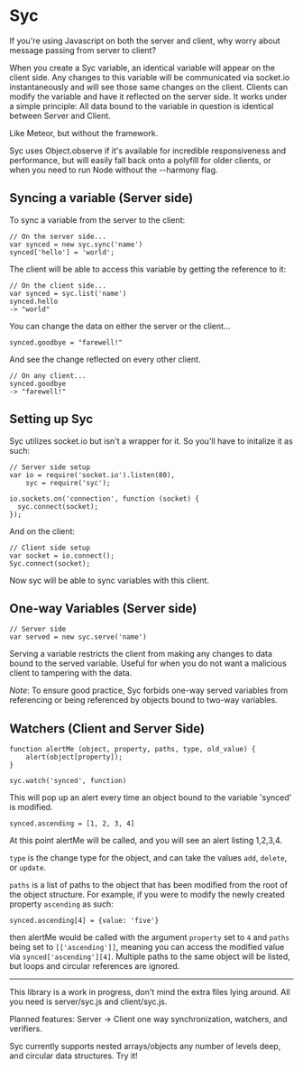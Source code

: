 Syc
===

If you're using Javascript on both the server and client, why worry about message passing from server to client?

When you create a Syc variable, an identical variable will appear on the client side. Any changes to this variable will be communicated via socket.io instantaneously and will see those same changes on the client. Clients can modify the variable and have it reflected on the server side. It works under a simple principle: All data bound to the variable in question is identical between Server and Client.

Like Meteor, but without the framework.

Syc uses Object.observe if it's available for incredible responsiveness and performance, but will easily fall back onto a polyfill for older clients, or when you need to run Node without the --harmony flag.

## Syncing a variable (Server side)

To sync a variable from the server to the client:

    // On the server side...
    var synced = new syc.sync('name')
    synced['hello'] = 'world';
    
The client will be able to access this variable by getting the reference to it:

    // On the client side...
    var synced = syc.list('name')
    synced.hello
    -> "world"
    
You can change the data on either the server or the client...
    
    synced.goodbye = "farewell!"

And see the change reflected on every other client.

    // On any client...
    synced.goodbye
    -> "farewell!"

## Setting up Syc

Syc utilizes socket.io but isn't a wrapper for it. So you'll have to initalize it as such:

    // Server side setup
    var io = require('socket.io').listen(80),
        syc = require('syc');

    io.sockets.on('connection', function (socket) {
      syc.connect(socket);
    });

And on the client:

    // Client side setup
    var socket = io.connect();
    Syc.connect(socket);

Now syc will be able to sync variables with this client.

## One-way Variables (Server side)

    // Server side 
    var served = new syc.serve('name')

Serving a variable restricts the client from making any changes to data bound to the served variable. Useful for when you do not want a malicious client to tampering with the data. 

*Note*: To ensure good practice, Syc forbids one-way served variables from referencing or being referenced by objects bound to two-way variables.


## Watchers (Client and Server Side)

    function alertMe (object, property, paths, type, old_value) {
        alert(object[property]);
    }
    
    syc.watch('synced', function)

This will pop up an alert every time an object bound to the variable 'synced' is modified.

    synced.ascending = [1, 2, 3, 4]

At this point alertMe will be called, and you will see an alert listing 1,2,3,4.

`type` is the change type for the object, and can take the values `add`, `delete`, or `update`.

`paths` is a list of paths to the object that has been modified from the root of the object structure. For example, if you were to modify the newly created property `ascending` as such:

    synced.ascending[4] = {value: 'five'}

then alertMe would be called with the argument `property` set to `4` and `paths` being set to `[['ascending']]`, meaning you can access the modified value via `synced['ascending'][4]`. Multiple paths to the same object will be listed, but loops and circular references are ignored.



- - - 
This library is a work in progress, don't mind the extra files lying around. All you need is server/syc.js and client/syc.js.

Planned features: Server -> Client one way synchronization, watchers, and verifiers.

Syc currently supports nested arrays/objects any number of levels deep, and circular data structures. Try it!
